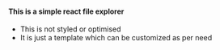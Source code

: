 #### This is a simple react file explorer
- This is not styled or optimised 
- It is just a template which can be customized as per need